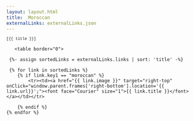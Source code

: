 ```yaml
---
layout: layout.html
title:  Moroccan
externalLinks: externalLinks.json
---
```


<font face="Courier" size="1">[{{ title }}]</font>





       <table border="0">

     {%- assign sortedLinks = externalLinks.links | sort: 'title' -%}

     {% for link in sortedLinks %}
        {% if link.key1 == "moroccan" %}
            <tr><td><a href="{{ link.image }}" target="right-top" onClick="window.parent.frames['right-bottom'].location='{{ link.url}}';"><font face="Courier" size="1">{{ link.title }}</font></a></td></tr>

        {% endif %} 
    {% endfor %}

</table>